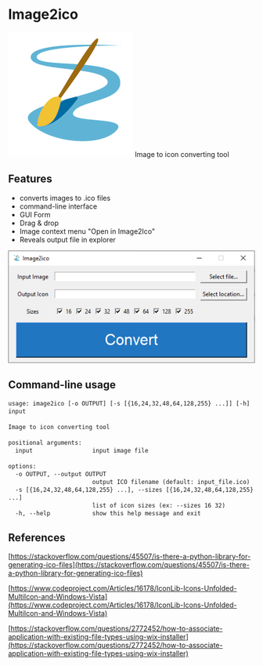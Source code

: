 # Image2ico

![Logo](image2ico.png "Logo")
Image to icon converting tool

## Features

- converts images to .ico files
- command-line interface
- GUI Form
- Drag & drop
- Image context menu "Open in Image2Ico"
- Reveals output file in explorer

![screenshot](screenshot.png "Screenshot")

## Command-line usage

```
usage: image2ico [-o OUTPUT] [-s [{16,24,32,48,64,128,255} ...]] [-h] input

Image to icon converting tool

positional arguments:
  input                 input image file

options:
  -o OUTPUT, --output OUTPUT
                        output ICO filename (default: input_file.ico)
  -s [{16,24,32,48,64,128,255} ...], --sizes [{16,24,32,48,64,128,255} ...]
                        list of icon sizes (ex: --sizes 16 32)
  -h, --help            show this help message and exit
```

## References

[https://stackoverflow.com/questions/45507/is-there-a-python-library-for-generating-ico-files](https://stackoverflow.com/questions/45507/is-there-a-python-library-for-generating-ico-files)

[https://www.codeproject.com/Articles/16178/IconLib-Icons-Unfolded-MultiIcon-and-Windows-Vista](https://www.codeproject.com/Articles/16178/IconLib-Icons-Unfolded-MultiIcon-and-Windows-Vista)

[https://stackoverflow.com/questions/2772452/how-to-associate-application-with-existing-file-types-using-wix-installer](https://stackoverflow.com/questions/2772452/how-to-associate-application-with-existing-file-types-using-wix-installer)
